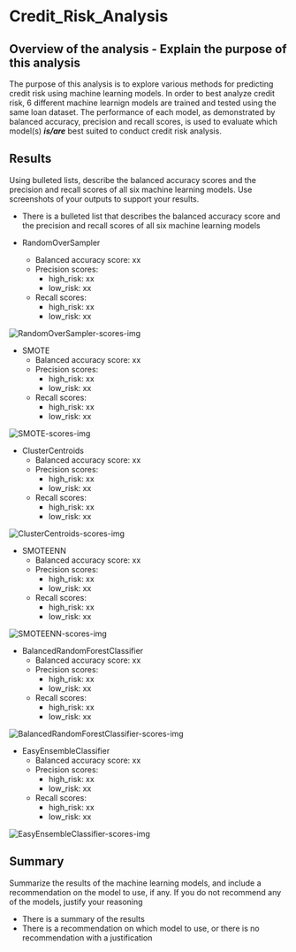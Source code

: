 # Credit_Risk_Analysis

## Overview of the analysis - Explain the purpose of this analysis

The purpose of this analysis is to explore various methods for predicting credit risk using machine learning models. In order to best analyze credit risk, 6 different machine learnign models are trained and tested using the same loan dataset. The performance of each model, as demonstrated by balanced accuracy, precision and recall scores, is used to evaluate which model(s) ***is/are*** best suited to conduct credit risk analysis.

## Results

Using bulleted lists, describe the balanced accuracy scores and the precision and recall scores of all six machine learning models. Use screenshots of your outputs to support your results.

- There is a bulleted list that describes the balanced accuracy score and the precision and recall scores of all six machine learning models

- RandomOverSampler
  - Balanced accuracy score: xx
  - Precision scores:
    - high_risk: xx
    - low_risk: xx
  - Recall scores:
    - high_risk: xx
    - low_risk: xx

![RandomOverSampler-scores-img](<readme-imgs/output-imgs-reduced/naive-random-oversampling.png>)

- SMOTE
  - Balanced accuracy score: xx
  - Precision scores:
    - high_risk: xx
    - low_risk: xx
  - Recall scores:
    - high_risk: xx
    - low_risk: xx

![SMOTE-scores-img](<readme-imgs/output-imgs-reduced/smote-oversampling.png>)

- ClusterCentroids
  - Balanced accuracy score: xx
  - Precision scores:
    - high_risk: xx
    - low_risk: xx
  - Recall scores:
    - high_risk: xx
    - low_risk: xx

![ClusterCentroids-scores-img](<readme-imgs/output-imgs-reduced/cluster-centroids.png>)

- SMOTEENN
  - Balanced accuracy score: xx
  - Precision scores:
    - high_risk: xx
    - low_risk: xx
  - Recall scores:
    - high_risk: xx
    - low_risk: xx

![SMOTEENN-scores-img](<readme-imgs/output-imgs-reduced/smoteenn-resampling.png>)

- BalancedRandomForestClassifier
  - Balanced accuracy score: xx
  - Precision scores:
    - high_risk: xx
    - low_risk: xx
  - Recall scores:
    - high_risk: xx
    - low_risk: xx

![BalancedRandomForestClassifier-scores-img](<readme-imgs/output-imgs-reduced/balanced-random-forest.png>)

- EasyEnsembleClassifier
  - Balanced accuracy score: xx
  - Precision scores:
    - high_risk: xx
    - low_risk: xx
  - Recall scores:
    - high_risk: xx
    - low_risk: xx

![EasyEnsembleClassifier-scores-img](<readme-imgs/output-imgs-reduced/easy-ensemble.png>)

## Summary

Summarize the results of the machine learning models, and include a recommendation on the model to use, if any. If you do not recommend any of the models, justify your reasoning

- There is a summary of the results
- There is a recommendation on which model to use, or there is no recommendation with a justification
